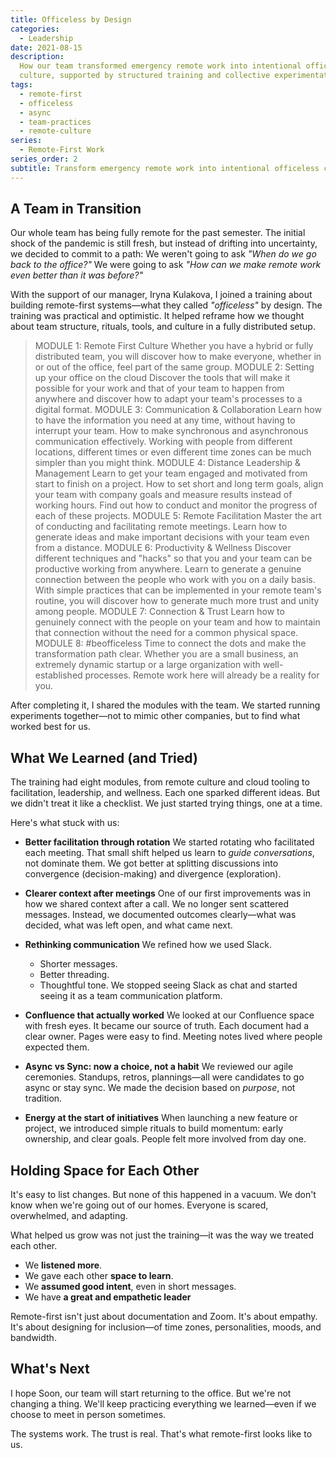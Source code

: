 ```yaml
---
title: Officeless by Design
categories:
  - Leadership
date: 2021-08-15
description:
  How our team transformed emergency remote work into intentional officeless
  culture, supported by structured training and collective experimentation.
tags:
  - remote-first
  - officeless
  - async
  - team-practices
  - remote-culture
series:
  - Remote-First Work
series_order: 2
subtitle: Transform emergency remote work into intentional officeless culture—through structured training, empathetic leadership, and collective experimentation that builds lasting trust
---
```


## A Team in Transition

Our whole team has being fully remote for the past semester. The initial shock of the pandemic is still fresh, but instead of drifting into uncertainty, we decided to commit to a path:
We weren't going to ask _"When do we go back to the office?"_
We were going to ask _"How can we make remote work even better than it was before?"_

With the support of our manager, Iryna Kulakova, I joined a training about building remote-first systems—what they called _"officeless"_ by design. The training was practical and optimistic. It helped reframe how we thought about team structure, rituals, tools, and culture in a fully distributed setup.

> MODULE 1: Remote First Culture
> Whether you have a hybrid or fully distributed team, you will discover how to make everyone, whether in or out of the office, feel part of the same group.
> MODULE 2: Setting up your office on the cloud
> Discover the tools that will make it possible for your work and that of your team to happen from anywhere and discover how to adapt your team's processes to a digital format.
> MODULE 3: Communication & Collaboration
> Learn how to have the information you need at any time, without having to interrupt your team. How to make synchronous and asynchronous communication effectively. Working with people from different locations, different times or even different time zones can be much simpler than you might think.
> MODULE 4: Distance Leadership & Management
> Learn to get your team engaged and motivated from start to finish on a project. How to set short and long term goals, align your team with company goals and measure results instead of working hours. Find out how to conduct and monitor the progress of each of these projects.
> MODULE 5: Remote Facilitation
> Master the art of conducting and facilitating remote meetings. Learn how to generate ideas and make important decisions with your team even from a distance.
> MODULE 6: Productivity & Wellness
> Discover different techniques and "hacks" so that you and your team can be productive working from anywhere. Learn to generate a genuine connection between the people who work with you on a daily basis. With simple practices that can be implemented in your remote team's routine, you will discover how to generate much more trust and unity among people.
> MODULE 7: Connection & Trust
> Learn how to genuinely connect with the people on your team and how to maintain that connection without the need for a common physical space.
> MODULE 8: #beofficeless
> Time to connect the dots and make the transformation path clear. Whether you are a small business, an extremely dynamic startup or a large organization with well-established processes. Remote work here will already be a reality for you.

After completing it, I shared the modules with the team. We started running experiments together—not to mimic other companies, but to find what worked best for us.

## What We Learned (and Tried)

The training had eight modules, from remote culture and cloud tooling to facilitation, leadership, and wellness. Each one sparked different ideas. But we didn't treat it like a checklist. We just started trying things, one at a time.

Here's what stuck with us:

- **Better facilitation through rotation**
  We started rotating who facilitated each meeting. That small shift helped us learn to _guide conversations_, not dominate them. We got better at splitting discussions into convergence (decision-making) and divergence (exploration).

- **Clearer context after meetings**
  One of our first improvements was in how we shared context after a call. We no longer sent scattered messages. Instead, we documented outcomes clearly—what was decided, what was left open, and what came next.

- **Rethinking communication**
  We refined how we used Slack.

  - Shorter messages.
  - Better threading.
  - Thoughtful tone.
    We stopped seeing Slack as chat and started seeing it as a team communication platform.

- **Confluence that actually worked**
  We looked at our Confluence space with fresh eyes. It became our source of truth.
  Each document had a clear owner.
  Pages were easy to find.
  Meeting notes lived where people expected them.

- **Async vs Sync: now a choice, not a habit**
  We reviewed our agile ceremonies. Standups, retros, plannings—all were candidates to go async or stay sync. We made the decision based on _purpose_, not tradition.

- **Energy at the start of initiatives**
  When launching a new feature or project, we introduced simple rituals to build momentum: early ownership, and clear goals. People felt more involved from day one.

## Holding Space for Each Other

It's easy to list changes. But none of this happened in a vacuum. We don't know when we're going out of our homes. Everyone is scared, overwhelmed, and adapting.

What helped us grow was not just the training—it was the way we treated each other.

- We **listened more**.
- We gave each other **space to learn**.
- We **assumed good intent**, even in short messages.
- We have **a great and empathetic leader**

Remote-first isn't just about documentation and Zoom. It's about empathy. It's about designing for inclusion—of time zones, personalities, moods, and bandwidth.

## What's Next

I hope Soon, our team will start returning to the office.
But we're not changing a thing. We'll keep practicing everything we learned—even if we choose to meet in person sometimes.

The systems work. The trust is real.
That's what remote-first looks like to us.
